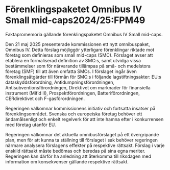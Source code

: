 # Förenklingspaketet Omnibus IV Small mid-caps2024/25:FPM49

Faktapromemoria gällande förenklingspaketet Omnibus IV Small mid-caps.

Den 21 maj 2025 presenterade kommissionen ett nytt omnibuspaket, Omnibus IV. Detta förslag möjliggör ytterligare förenklingar riktade mot företag som definieras som small mid-caps (SMC). Förslaget avser att etablera en formaliserad definition av SMC:s, samt utvidga vissa bestämmelser som för närvarande tillämpas på små- och medelstora företag (SMF) till att även omfatta SMCs. I förslaget ingår även förenklingsåtgärder till förmån för SMC:s i följande lagstiftningsakter: EU:s dataskyddsförordning, Antidumpningsförordningen, Antisubventionsförordningen, Direktivet om marknader för finansiella instrument (Mifid II), Prospektförordningen, Batteriförordningen, CERdirektivet och F-gasförordningen.

Regeringen välkomnar kommissionens initiativ och fortsatta insatser på förenklingsområdet. Svenska och europeiska företag behöver ett ändamålsenligt och enkelt regelverk för att inte hamna efter i konkurrensen med företag utanför EU.

Regeringen välkomnar det aktuella omnibusförslaget på ett övergripande plan, men för att kunna ta ställning till förslaget i sak behöver regeringen närmare analysera förslagens effekter på respektive rättsakt. Förslag i varje enskild rättsakt måste bedömas och beredas på sina egna meriter. Regeringen kan därför ha anledning att återkomma till riksdagen med information om konsekvenser gällande respektive rättsakt.
